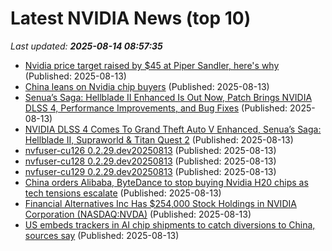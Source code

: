 # Latest NVIDIA News (top 10)
_Last updated: **2025-08-14 08:57:35**_

- [Nvidia price target raised by $45 at Piper Sandler, here's why](https://thefly.com/permalinks/entry.php/id4182237/NVDA-Nvidia-price-target-raised-by--at-Piper-Sandler-heres-why) (Published: 2025-08-13)
- [China leans on Nvidia chip buyers](https://www.madshrimps.be/news/china-leans-on-nvidia-chip-buyers/) (Published: 2025-08-13)
- [Senua’s Saga: Hellblade II Enhanced Is Out Now, Patch Brings NVIDIA DLSS 4, Performance Improvements, and Bug Fixes](https://www.madshrimps.be/news/senuas-saga-hellblade-ii-enhanced-is-out-now-patch-brings-nvidia-dlss-4-performance-improvements-and-bug-fixes/) (Published: 2025-08-13)
- [NVIDIA DLSS 4 Comes To Grand Theft Auto V Enhanced, Senua’s Saga: Hellblade II, Supraworld & Titan Quest 2](https://www.madshrimps.be/news/nvidia-dlss-4-comes-to-grand-theft-auto-v-enhanced-senuas-saga-hellblade-ii-supraworld-titan-quest-2/) (Published: 2025-08-13)
- [nvfuser-cu126 0.2.29.dev20250813](https://pypi.org/project/nvfuser-cu126/0.2.29.dev20250813/) (Published: 2025-08-13)
- [nvfuser-cu128 0.2.29.dev20250813](https://pypi.org/project/nvfuser-cu128/0.2.29.dev20250813/) (Published: 2025-08-13)
- [nvfuser-cu129 0.2.29.dev20250813](https://pypi.org/project/nvfuser-cu129/0.2.29.dev20250813/) (Published: 2025-08-13)
- [China orders Alibaba, ByteDance to stop buying Nvidia H20 chips as tech tensions escalate](https://www.digitimes.com/news/a20250813PD236/nvidia-alibaba-bytedance-chips-government.html) (Published: 2025-08-13)
- [Financial Alternatives Inc Has $254,000 Stock Holdings in NVIDIA Corporation (NASDAQ:NVDA)](https://www.etfdailynews.com/2025/08/13/financial-alternatives-inc-has-254000-stock-holdings-in-nvidia-corporation-nasdaqnvda/) (Published: 2025-08-13)
- [US embeds trackers in AI chip shipments to catch diversions to China, sources say](https://economictimes.indiatimes.com/tech/artificial-intelligence/us-embeds-trackers-in-ai-chip-shipments-to-catch-diversions-to-china-sources-say/articleshow/123295306.cms) (Published: 2025-08-13)
